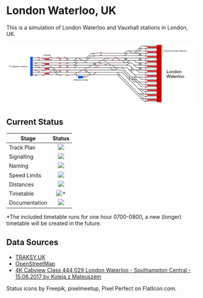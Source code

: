 # London Waterloo, UK
This is a simulation of London Waterloo and Vauxhall stations in London, UK.

![Image of Current State of Map](Images/Waterloo.bmp)

## Current Status

| Stage         | Status        |
| ------------- |:-------------:|
| Track Plan     | <img src="https://image.flaticon.com/icons/svg/1632/1632596.svg" height="24"> |
| Signalling      | <img src="https://image.flaticon.com/icons/svg/1632/1632596.svg" height="24">      |
| Naming | <img src="https://image.flaticon.com/icons/svg/1632/1632596.svg" height="24">      |
| Speed Limits | <img src="https://image.flaticon.com/icons/svg/1632/1632596.svg" height="24"> |
| Distances | <img src="https://image.flaticon.com/icons/svg/1632/1632596.svg" height="24"> |
| Timetable | <img src="https://image.flaticon.com/icons/svg/1632/1632596.svg" height="24">* |
| Documentation | <img src="https://image.flaticon.com/icons/svg/390/390914.svg" height="24"> |

*The included timetable runs for one hour 0700-0800, a new (longer) timetable will be created in the future.

## Data Sources

- [TRAKSY.UK](https://traksy.uk/live)
- [OpenStreetMap](https://www.openstreetmap.org/#map=17/51.50138/-0.11408)
- [4K Cabview Class 444 029 London Waterloo - Southampton Central - 15.06.2017 by Koleją z Mateuszem](https://youtu.be/O7hfyN5EvQM)

Status icons by Freepik, pixelmeetup, Pixel Perfect on FlatIcon.com.
